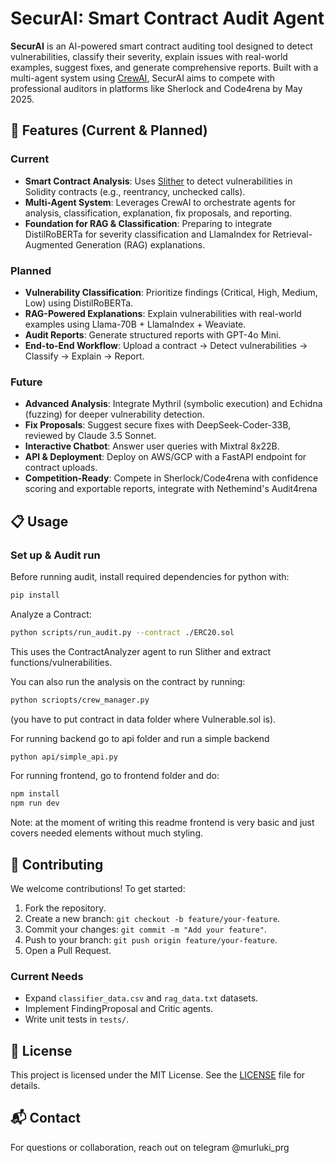 # SecurAI: Smart Contract Audit Agent 

**SecurAI** is an AI-powered smart contract auditing tool designed to detect vulnerabilities, classify their severity, explain issues with real-world examples, suggest fixes, and generate comprehensive reports. Built with a multi-agent system using [CrewAI](https://github.com/joaomdmoura/crewAI), SecurAI aims to compete with professional auditors in platforms like Sherlock and Code4rena by May 2025.

## 🌟 Features (Current & Planned)

### Current 
- **Smart Contract Analysis**: Uses [Slither](https://github.com/crytic/slither) to detect vulnerabilities in Solidity contracts (e.g., reentrancy, unchecked calls).
- **Multi-Agent System**: Leverages CrewAI to orchestrate agents for analysis, classification, explanation, fix proposals, and reporting.
- **Foundation for RAG & Classification**: Preparing to integrate DistilRoBERTa for severity classification and LlamaIndex for Retrieval-Augmented Generation (RAG) explanations.

### Planned 
- **Vulnerability Classification**: Prioritize findings (Critical, High, Medium, Low) using DistilRoBERTa.
- **RAG-Powered Explanations**: Explain vulnerabilities with real-world examples using Llama-70B + LlamaIndex + Weaviate.
- **Audit Reports**: Generate structured reports with GPT-4o Mini.
- **End-to-End Workflow**: Upload a contract → Detect vulnerabilities → Classify → Explain → Report.

### Future 
- **Advanced Analysis**: Integrate Mythril (symbolic execution) and Echidna (fuzzing) for deeper vulnerability detection.
- **Fix Proposals**: Suggest secure fixes with DeepSeek-Coder-33B, reviewed by Claude 3.5 Sonnet.
- **Interactive Chatbot**: Answer user queries with Mixtral 8x22B.
- **API & Deployment**: Deploy on AWS/GCP with a FastAPI endpoint for contract uploads.
- **Competition-Ready**: Compete in Sherlock/Code4rena with confidence scoring and exportable reports, integrate with Nethemind's Audit4rena 

## 📋 Usage

### Set up & Audit run 

Before running audit, install required dependencies for python with: 

```bash
pip install 
```

Analyze a Contract:
```bash
python scripts/run_audit.py --contract ./ERC20.sol
```
This uses the ContractAnalyzer agent to run Slither and extract functions/vulnerabilities.

You can also run the analysis on the contract by running:
```bash
python scriopts/crew_manager.py
```

(you have to put contract in data folder where Vulnerable.sol is).

For running backend go to api folder and run a simple backend 
```bash
python api/simple_api.py
```

For running frontend, go to frontend folder and do:

```bash
npm install 
npm run dev 
```

Note: at the moment of writing this readme frontend is very basic and just covers needed elements without much styling. 

## 🤝 Contributing

We welcome contributions! To get started:
1. Fork the repository.
2. Create a new branch: `git checkout -b feature/your-feature`.
3. Commit your changes: `git commit -m "Add your feature"`.
4. Push to your branch: `git push origin feature/your-feature`.
5. Open a Pull Request.

### Current Needs
- Expand `classifier_data.csv` and `rag_data.txt` datasets.
- Implement FindingProposal and Critic agents.
- Write unit tests in `tests/`.

## 📄 License

This project is licensed under the MIT License. See the [LICENSE](LICENSE) file for details.

## 📬 Contact

For questions or collaboration, reach out on telegram @murluki_prg
